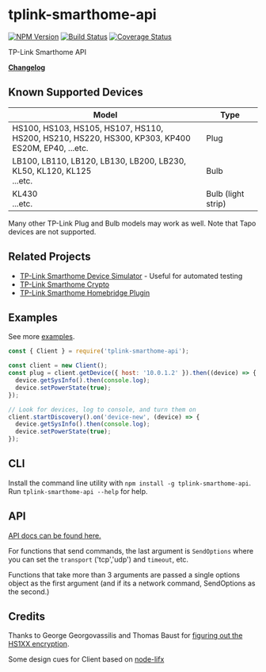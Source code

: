 <!-- markdownlint-disable MD007 MD012 MD033 -->

# tplink-smarthome-api

[![NPM Version](https://img.shields.io/npm/v/tplink-smarthome-api.svg)](https://www.npmjs.com/package/tplink-smarthome-api)
[![Build Status](https://github.com/plasticrake/tplink-smarthome-api/workflows/CI/badge.svg?branch=main)](https://github.com/plasticrake/tplink-smarthome-api/actions?query=workflow%3ACI+branch%3Amain)
[![Coverage Status](https://coveralls.io/repos/github/plasticrake/tplink-smarthome-api/badge.svg?branch=master)](https://coveralls.io/github/plasticrake/tplink-smarthome-api?branch=master)

TP-Link Smarthome API

**[Changelog](https://github.com/plasticrake/tplink-smarthome-api/tree/main/CHANGELOG.md)**

## Known Supported Devices

| Model                                                                                                    | Type               |
| -------------------------------------------------------------------------------------------------------- | ------------------ |
| HS100, HS103, HS105, HS107, HS110,<br/>HS200, HS210, HS220, HS300, KP303, KP400<br/>ES20M, EP40, ...etc. | Plug               |
| LB100, LB110, LB120, LB130, LB200, LB230, KL50, KL120, KL125<br/>...etc.                                 | Bulb               |
| KL430<br/>...etc.                                                                                        | Bulb (light strip) |

Many other TP-Link Plug and Bulb models may work as well. Note that Tapo devices are not supported.

## Related Projects

- [TP-Link Smarthome Device Simulator](https://github.com/plasticrake/tplink-smarthome-simulator) - Useful for automated testing
- [TP-Link Smarthome Crypto](https://github.com/plasticrake/tplink-smarthome-crypto)
- [TP-Link Smarthome Homebridge Plugin](https://github.com/plasticrake/homebridge-tplink-smarthome)

## Examples

See more [examples](https://github.com/plasticrake/tplink-smarthome-api/tree/main/examples).

```javascript
const { Client } = require('tplink-smarthome-api');

const client = new Client();
const plug = client.getDevice({ host: '10.0.1.2' }).then((device) => {
  device.getSysInfo().then(console.log);
  device.setPowerState(true);
});

// Look for devices, log to console, and turn them on
client.startDiscovery().on('device-new', (device) => {
  device.getSysInfo().then(console.log);
  device.setPowerState(true);
});
```

## CLI

Install the command line utility with `npm install -g tplink-smarthome-api`. Run `tplink-smarthome-api --help` for help.

## API

[API docs can be found here.](https://plasticrake.github.io/tplink-smarthome-api/)

For functions that send commands, the last argument is `SendOptions` where you can set the `transport` ('tcp','udp') and `timeout`, etc.

Functions that take more than 3 arguments are passed a single options object as the first argument (and if its a network command, SendOptions as the second.)

## Credits

Thanks to George Georgovassilis and Thomas Baust for [figuring out the HS1XX encryption](https://blog.georgovassilis.com/2016/05/07/controlling-the-tp-link-hs100-wi-fi-smart-plug/).

Some design cues for Client based on [node-lifx](https://github.com/MariusRumpf/node-lifx/)
